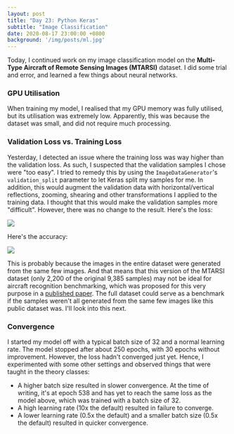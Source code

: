 ```yaml
---
layout: post
title: "Day 23: Python Keras"
subtitle: "Image Classification"
date: 2020-08-17 23:00:00 +0800
background: '/img/posts/ml.jpg'
---
```


Today, I continued work on my image classification model on the **Multi-Type Aircraft of Remote Sensing Images (MTARSI)** dataset. I did some trial and error, and learned a few things about neural networks.

### GPU Utilisation
When training my model, I realised that my GPU memory was fully utilised, but its utilisation was extremely low. Apparently, this was because the dataset was small, and did not require much processing.

### Validation Loss vs. Training Loss
Yesterday, I detected an issue where the training loss was way higher than the validation loss. As such, I suspected that the validation samples I chose were "too easy". I tried to remedy this by using the `ImageDataGenerator`'s `validation_split` parameter to let Keras split my samples for me. In addition, this would augment the validation data with horizontal/vertical reflections, zooming, shearing and other transformations I applied to the training data. I thought that this would make the validation samples more "difficult". However, there was no change to the result. Here's the loss:

<img src="/365DaysOfDS/img/posts/day023-01.png" style='margin-left: auto; margin-right: auto; display: block;'>

Here's the accuracy:

<img src="/365DaysOfDS/img/posts/day023-01.png" style='margin-left: auto; margin-right: auto; display: block;'>

This is probably because the images in the entire dataset were generated from the same few images. And that means that this version of the MTARSI dataset (only 2,200 of the original 9,385 samples) may not be ideal for aircraft recognition benchmarking, which was proposed for this very purpose in a [published paper](https://www.sciencedirect.com/science/article/abs/pii/S1568494620300727). The full dataset could serve as a benchmark if the samples weren't all generated from the same few images like this public dataset was. I'll look into this next.

### Convergence
I started my model off with a typical batch size of 32 and a normal learning rate. The model stopped after about 250 epochs, with 30 epochs without improvement. However, the loss hadn't converged just yet. Hence, I experimented with some other settings and observed things that were taught in the theory classes:

* A higher batch size resulted in slower convergence. At the time of writing, it's at epoch 538 and has yet to reach the same loss as the model above, which was trained with a batch size of 32.
* A high learning rate (10x the default) resulted in failure to converge.
* A lower learning rate (0.5x the default) and a smaller batch size (0.5x the default) resulted in quicker convergence.
